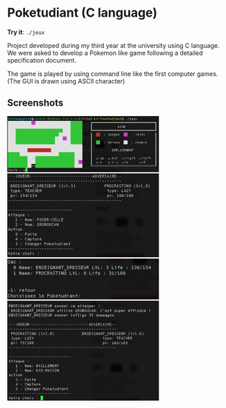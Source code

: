 # Poketudiant (C language)

**Try it**: `./jeux`

Project developed during my third year at the university using C language.
We were asked to develop a Pokemon like game following a detailed specification document.

The game is played by using command line like the first computer games. (The GUI is drawn using ASCII character)

## Screenshots

<img width=350 src="img/img1.png">
<img width=350 src="img/img2.png">
<img width=350 src="img/img3.png">
<img width=350 src="img/img4.png">
